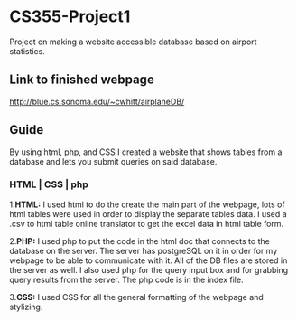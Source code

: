 # CS355-Project1
Project on making a website accessible database based on airport statistics.

## Link to finished webpage
http://blue.cs.sonoma.edu/~cwhitt/airplaneDB/

## Guide
By using html, php, and CSS I created a website that shows tables from a database and lets you submit queries on said database.

### HTML | CSS | php
1.**HTML:** I used html to do the create the main part of the webpage, lots of html tables were used in order to display the separate tables data. I used a .csv to html table online translator to get the excel data in html table form. 

2.**PHP:** I used php to put the code in the html doc that connects to the database on the server. The server has postgreSQL on it in order for my webpage to be able to communicate with it. All of the DB files are stored in the server as well. I also used php for the query input box and for grabbing query results from the server. The php code is in the index file.

3.**CSS:** I used CSS for all the general formatting of the webpage and stylizing.

